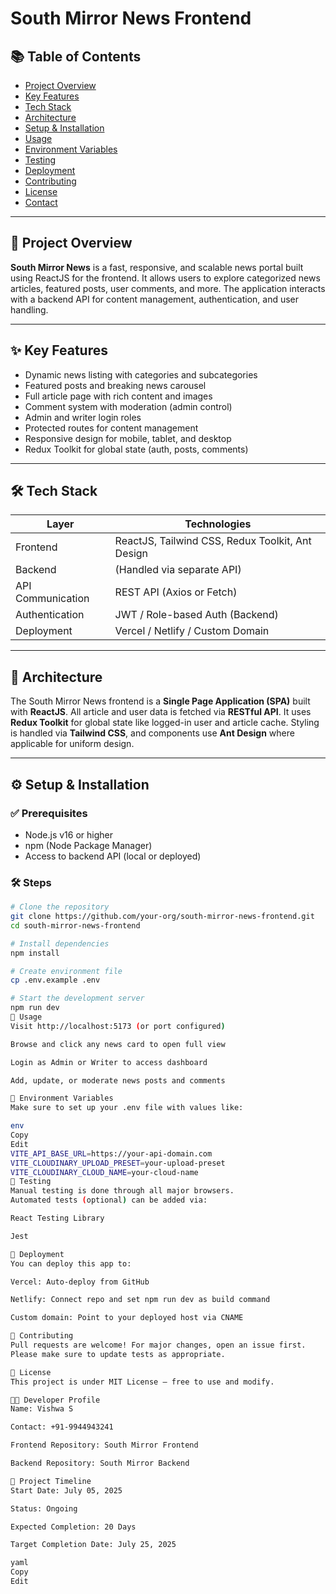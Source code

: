 # South Mirror News Frontend

## 📚 Table of Contents
- [Project Overview](#project-overview)  
- [Key Features](#key-features)  
- [Tech Stack](#tech-stack)  
- [Architecture](#architecture)  
- [Setup & Installation](#setup--installation)  
- [Usage](#usage)  
- [Environment Variables](#environment-variables)  
- [Testing](#testing)  
- [Deployment](#deployment)  
- [Contributing](#contributing)  
- [License](#license)  
- [Contact](#contact)  

---

## 📌 Project Overview

**South Mirror News** is a fast, responsive, and scalable news portal built using ReactJS for the frontend. It allows users to explore categorized news articles, featured posts, user comments, and more. The application interacts with a backend API for content management, authentication, and user handling.

---

## ✨ Key Features

- Dynamic news listing with categories and subcategories  
- Featured posts and breaking news carousel  
- Full article page with rich content and images  
- Comment system with moderation (admin control)  
- Admin and writer login roles  
- Protected routes for content management  
- Responsive design for mobile, tablet, and desktop  
- Redux Toolkit for global state (auth, posts, comments)

---

## 🛠 Tech Stack

| Layer        | Technologies |
|--------------|--------------|
| Frontend     | ReactJS, Tailwind CSS, Redux Toolkit, Ant Design |
| Backend      | (Handled via separate API) |
| API Communication | REST API (Axios or Fetch) |
| Authentication | JWT / Role-based Auth (Backend) |
| Deployment   | Vercel / Netlify / Custom Domain |

---

## 🧱 Architecture

The South Mirror News frontend is a **Single Page Application (SPA)** built with **ReactJS**. All article and user data is fetched via **RESTful API**. It uses **Redux Toolkit** for global state like logged-in user and article cache. Styling is handled via **Tailwind CSS**, and components use **Ant Design** where applicable for uniform design.

---

## ⚙️ Setup & Installation

### ✅ Prerequisites

- Node.js v16 or higher  
- npm (Node Package Manager)  
- Access to backend API (local or deployed)

### 🛠 Steps

```bash
# Clone the repository
git clone https://github.com/your-org/south-mirror-news-frontend.git
cd south-mirror-news-frontend

# Install dependencies
npm install

# Create environment file
cp .env.example .env

# Start the development server
npm run dev
🧪 Usage
Visit http://localhost:5173 (or port configured)

Browse and click any news card to open full view

Login as Admin or Writer to access dashboard

Add, update, or moderate news posts and comments

🔐 Environment Variables
Make sure to set up your .env file with values like:

env
Copy
Edit
VITE_API_BASE_URL=https://your-api-domain.com
VITE_CLOUDINARY_UPLOAD_PRESET=your-upload-preset
VITE_CLOUDINARY_CLOUD_NAME=your-cloud-name
🧪 Testing
Manual testing is done through all major browsers.
Automated tests (optional) can be added via:

React Testing Library

Jest

🚀 Deployment
You can deploy this app to:

Vercel: Auto-deploy from GitHub

Netlify: Connect repo and set npm run dev as build command

Custom domain: Point to your deployed host via CNAME

🤝 Contributing
Pull requests are welcome! For major changes, open an issue first.
Please make sure to update tests as appropriate.

📄 License
This project is under MIT License — free to use and modify.

👨‍💻 Developer Profile
Name: Vishwa S

Contact: +91-9944943241

Frontend Repository: South Mirror Frontend

Backend Repository: South Mirror Backend

📅 Project Timeline
Start Date: July 05, 2025

Status: Ongoing

Expected Completion: 20 Days

Target Completion Date: July 25, 2025

yaml
Copy
Edit

